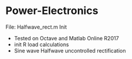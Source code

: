 # Power-Electronics
File: Halfwave_rect.m
Init
  - Tested on Octave and Matlab Online R2017
  - init R load calculations
  - Sine wave Halfwave uncontrolled rectification
